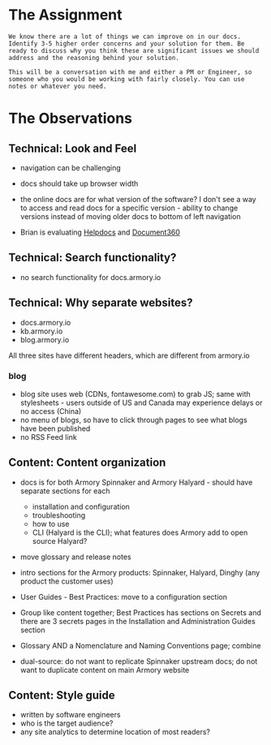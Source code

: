 # The Assignment
```
We know there are a lot of things we can improve on in our docs. Identify 3-5 higher order concerns and your solution for them. Be ready to discuss why you think these are significant issues we should address and the reasoning behind your solution.

This will be a conversation with me and either a PM or Engineer, so someone who you would be working with fairly closely. You can use notes or whatever you need.
```

# The Observations

## Technical: Look and Feel
- navigation can be challenging
- docs should take up browser width
- the online docs are for what version of the software? I don't see a way to access and read docs for a specific version - ability to change versions instead of moving older docs to bottom of left navigation

- Brian is evaluating [Helpdocs](https://www.helpdocs.io/) and [Document360](https://document360.io/_)

## Technical: Search functionality?
- no search functionality for docs.armory.io

## Technical: Why separate websites?
- docs.armory.io
- kb.armory.io
- blog.armory.io

All three sites have different headers, which are different from armory.io

### blog
- blog site uses web (CDNs, fontawesome.com) to grab JS; same with stylesheets - users outside of US and Canada may experience delays or no access (China)
- no menu of blogs, so have to click through pages to see what blogs have been published
- no RSS Feed link

## Content: Content organization
- docs is for both Armory Spinnaker and Armory Halyard - should have separate sections for each

  - installation and configuration
  - troubleshooting
  - how to use
  - CLI (Halyard is the CLI); what features does Armory add to open source Halyard?

- move glossary and release notes
- intro sections for the Armory products: Spinnaker, Halyard, Dinghy (any product the customer uses)
- User Guides - Best Practices: move to a configuration section
- Group like content together; Best Practices has sections on Secrets and there are 3 secrets pages in the Installation and Administration Guides section
- Glossary AND a Nomenclature and Naming Conventions page; combine
- dual-source: do not want to replicate Spinnaker upstream docs; do not want to duplicate content on main Armory website

## Content: Style guide
- written by software engineers
- who is the target audience?
- any site analytics to determine location of most readers?
